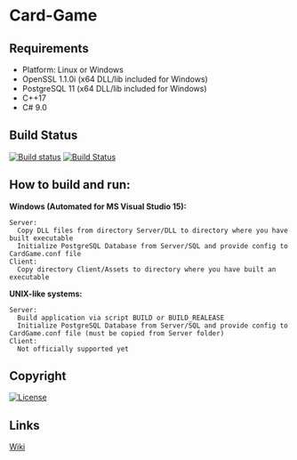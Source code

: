 Card-Game
=========
## Requirements
+ Platform: Linux or Windows
+ OpenSSL 1.1.0i (x64 DLL/lib included for Windows)
+ PostgreSQL 11 (x64 DLL/lib included for Windows)
+ C++17
+ C# 9.0

## Build Status
<!--- [![Build status](https://img.shields.io/travis/Arcidev/Card-Game.svg?logo=travis&style=flat-square)](https://travis-ci.org/Arcidev/Card-Game) --->
[![Build status](https://img.shields.io/appveyor/ci/Arcidev/Card-Game.svg?logo=appveyor&style=flat-square)](https://ci.appveyor.com/project/Arcidev/card-game)
[![Build Status](https://img.shields.io/endpoint.svg?url=https%3A%2F%2Factions-badge.atrox.dev%2FArcidev%2FCard-Game%2Fbadge&style=flat-square)](https://actions-badge.atrox.dev/Arcidev/Card-Game/goto)

## How to build and run:
  <b>Windows (Automated for MS Visual Studio 15):</b>
  
    Server:
      Copy DLL files from directory Server/DLL to directory where you have built executable
      Initialize PostgreSQL Database from Server/SQL and provide config to CardGame.conf file
    Client:
      Copy directory Client/Assets to directory where you have built an executable
  <b>UNIX-like systems:</b>
  
    Server:
      Build application via script BUILD or BUILD_REALEASE
      Initialize PostgreSQL Database from Server/SQL and provide config to CardGame.conf file (must be copied from Server folder)
    Client:
      Not officially supported yet
      
## Copyright
[![License](https://img.shields.io/github/license/Arcidev/Card-Game.svg?style=flat-square)](LICENSE.md)

## Links
[Wiki](https://github.com/Arcidev/Card-Game/wiki)
